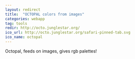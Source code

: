 ```yaml
---
layout: redirect
title:  "OCTOPAL colors from images"
categories: webapp
tag: tools
redir: http://octo.junglestar.org/
ico_url: http://octo.junglestar.org/safari-pinned-tab.svg
ico_name: octopal
---
```


Octopal, feeds on images, gives rgb palettes!
